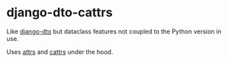 # django-dto-cattrs

Like [django-dto](https://github.com/nicogall/django-dto) but dataclass features not coupled to the Python version in use.

Uses [attrs](https://github.com/python-attrs/attrs) and [cattrs](https://github.com/python-attrs/cattrs) under the hood.
